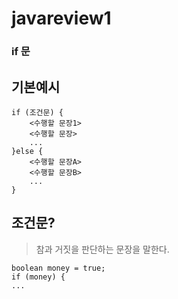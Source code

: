 # javareview1


### if 문 

## 기본예시

```
if (조건문) {
    <수행할 문장1>
    <수행할 문장>
    ...
}else {
    <수행할 문장A>
    <수행할 문장B>
    ...
}
```


## 조건문?
> 참과 거짓을 판단하는 문장을 말한다.

```
boolean money = true;
if (money) {
...
```



